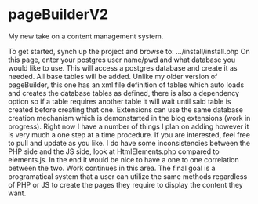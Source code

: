 # pageBuilderV2
My new take on a content management system.

To get started, synch up the project and browse to: .../install/install.php
On this page, enter your postgres user name/pwd and what database you would like to use.
This will access a postgres database and create it as needed.  All base tables will be added.
Unlike my older version of pageBuilder, this one has an xml file definition of tables which auto loads and creates the database tables as defined, there is also a dependency option so if a table requires another table it will wait until said table is created before creating that one.  Extensions can use the same database creation mechanism which is demonstarted in the blog extensions (work in progress).
Right now I have a number of things I plan on adding however it is very much a one step at a time procedure.  If you are interested, feel free to pull and update as you like.
I do have some inconsistencies between the PHP side and the JS side, look at HtmlElements.php compared to elements.js.  In the end it would be nice to have a one to one correlation between the two.  Work continues in this area.
The final goal is a programatical system that a user can utilize the same methods regardless of PHP or JS to create the pages they require to display the content they want.
